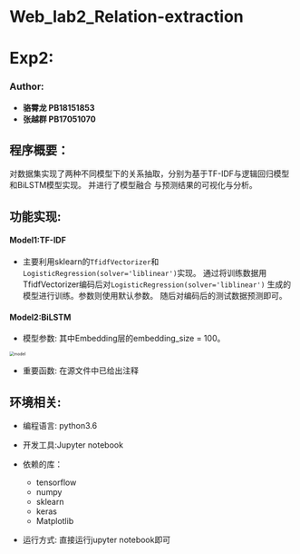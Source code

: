 # Web_lab2_Relation-extraction
# Exp2:

### **Author:**

- **骆霄龙 PB18151853**
- **张越群 PB17051070**

## 程序概要：

对数据集实现了两种不同模型下的关系抽取，分别为基于TF-IDF与逻辑回归模型和BiLSTM模型实现。 并进行了模型融合 与预测结果的可视化与分析。

## 功能实现:

#### Model1:TF-IDF

- 主要利用sklearn的`TfidfVectorizer`和`LogisticRegression(solver='liblinear')`实现。 通过将训练数据用TfidfVectorizer编码后对`LogisticRegression(solver='liblinear')` 生成的模型进行训练。参数则使用默认参数。 随后对编码后的测试数据预测即可。

#### Model2:BiLSTM

- 模型参数: 其中Embedding层的embedding_size = 100。

<img src="/Users/xiaolongluo/Desktop/exp2/resource/model.png" alt="model" style="zoom:50%;" />

- 重要函数: 在源文件中已给出注释

## 环境相关:

- 编程语言: python3.6
- 开发工具:Jupyter notebook
- 依赖的库：
  - tensorflow
  - numpy
  - sklearn
  - keras
  - Matplotlib

- 运行方式: 直接运行jupyter notebook即可
